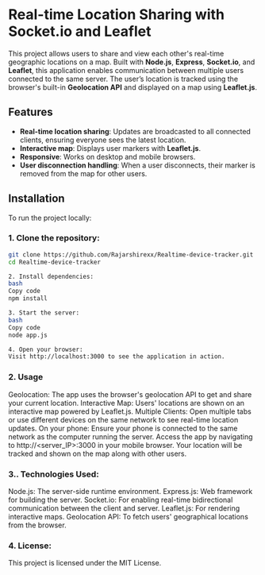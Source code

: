 # Real-time Location Sharing with Socket.io and Leaflet

This project allows users to share and view each other's real-time geographic locations on a map. Built with **Node.js**, **Express**, **Socket.io**, and **Leaflet**, this application enables communication between multiple users connected to the same server. The user’s location is tracked using the browser's built-in **Geolocation API** and displayed on a map using **Leaflet.js**.

## Features
- **Real-time location sharing**: Updates are broadcasted to all connected clients, ensuring everyone sees the latest location.
- **Interactive map**: Displays user markers with **Leaflet.js**.
- **Responsive**: Works on desktop and mobile browsers.
- **User disconnection handling**: When a user disconnects, their marker is removed from the map for other users.

## Installation

To run the project locally:

### 1. Clone the repository:
```bash
git clone https://github.com/Rajarshirexx/Realtime-device-tracker.git
cd Realtime-device-tracker

2. Install dependencies:
bash
Copy code
npm install

3. Start the server:
bash
Copy code
node app.js

4. Open your browser:
Visit http://localhost:3000 to see the application in action.
```
### 2. Usage

Geolocation: The app uses the browser's geolocation API to get and share your current location.
Interactive Map: Users' locations are shown on an interactive map powered by Leaflet.js.
Multiple Clients: Open multiple tabs or use different devices on the same network to see real-time location updates.
On your phone:
Ensure your phone is connected to the same network as the computer running the server.
Access the app by navigating to http://<server_IP>:3000 in your mobile browser.
Your location will be tracked and shown on the map along with other users.

### 3.. Technologies Used:

Node.js: The server-side runtime environment.
Express.js: Web framework for building the server.
Socket.io: For enabling real-time bidirectional communication between the client and server.
Leaflet.js: For rendering interactive maps.
Geolocation API: To fetch users' geographical locations from the browser.

### 4. License:

This project is licensed under the MIT License.
